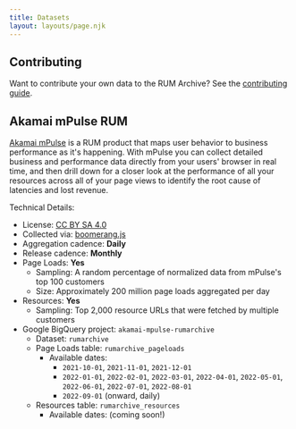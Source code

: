 ```yaml
---
title: Datasets
layout: layouts/page.njk
---
```


## Contributing

Want to contribute your own data to the RUM Archive?  See the [contributing guide](/contribute).

## Akamai mPulse RUM

[Akamai mPulse](https://www.akamai.com/products/mpulse-real-user-monitoring) is a RUM product that maps user behavior
to business performance as it's happening. With mPulse you can collect detailed business and performance data directly
from your users' browser in real time, and then drill down for a closer look at the performance of all your resources
across all of your page views to identify the root cause of latencies and lost revenue.

Technical Details:

* License: [CC BY SA 4.0](http://creativecommons.org/licenses/by-sa/4.0/)
* Collected via: [boomerang.js](https://github.com/akamai/boomerang)
* Aggregation cadence: **Daily**
* Release cadence: **Monthly**
* Page Loads: **Yes**
    * Sampling: A random percentage of normalized data from mPulse's top 100 customers
    * Size: Approximately 200 million page loads aggregated per day
* Resources: **Yes**
    * Sampling: Top 2,000 resource URLs that were fetched by multiple customers
* Google BigQuery project: `akamai-mpulse-rumarchive`
    * Dataset: `rumarchive`
    * Page Loads table: `rumarchive_pageloads`
        * Available dates:
            * `2021-10-01`, `2021-11-01`, `2021-12-01`
            * `2022-01-01`, `2022-02-01`, `2022-03-01`, `2022-04-01`, `2022-05-01`, `2022-06-01`, `2022-07-01`, `2022-08-01`
            * `2022-09-01` (onward, daily)
    * Resources table: `rumarchive_resources`
        * Available dates: (coming soon!)
